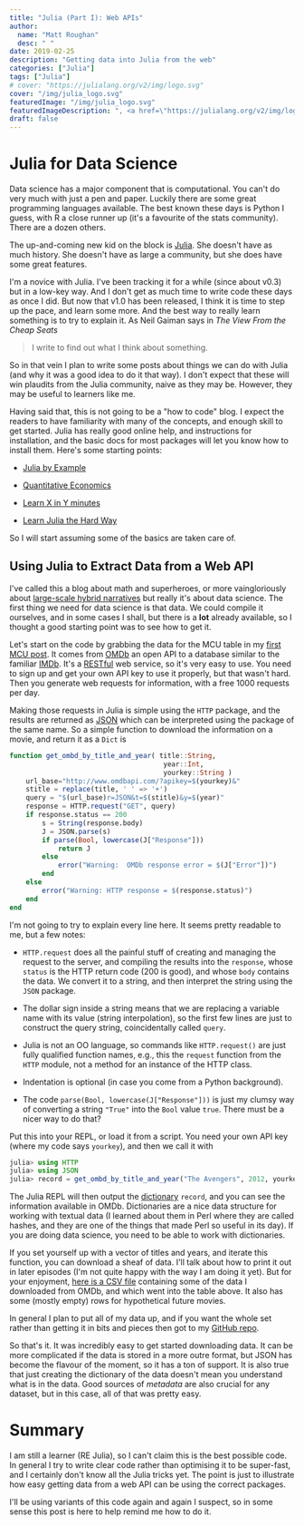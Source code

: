 ```yaml
---
title: "Julia (Part I): Web APIs"
author:
  name: "Matt Roughan"
  desc: " " 
date: 2019-02-25
description: "Getting data into Julia from the web"
categories: ["Julia"]
tags: ["Julia"]
# cover: "https://julialang.org/v2/img/logo.svg" 
cover: "/img/julia_logo.svg" 
featuredImage: "/img/julia_logo.svg" 
featuredImageDescription: ", <a href=\"https://julialang.org/v2/img/logo.svg\">the Julia programming language.</a>"
draft: false 
---
```


# Julia for Data Science

Data science has a major component that is computational. You can't do
very much with just a pen and paper. Luckily there are some great
programming languages available. The best known these days is Python I
guess, with R a close runner up (it's a favourite of the stats
community). There are a dozen others. 

The up-and-coming new kid on the block is [Julia](https://julialang.org/). She doesn't have as
much history. She doesn't have as large a community, but she does have
some great features.

I'm a novice with Julia. I've been tracking it for a while (since
about v0.3) but in a low-key way. And I don't get as much time to
write code these days as once I did. But now that v1.0 has been
released, I think it is time to step up the pace, and learn some
more. And the best way to really learn something is to try to explain
it. As Neil Gaiman says in *The View From the Cheap Seats*

> I write to find out what I think about something.

So in that vein I plan to write some posts about things we can do with
Julia (and why it was a good idea to do it that way). I don't expect
that these will win plaudits from the Julia community, naive as they
may be. However, they may be useful to learners like me.

Having said that, this is not going to be a "how to code" blog. I
expect the readers to have familiarity with many of the concepts, and
enough skill to get started. Julia has really good online help, and
instructions for installation, and the basic docs for most packages
will let you know how to install them. Here's some starting points:

+ [Julia by Example](https://juliabyexample.helpmanual.io/)

+ [Quantitative Economics](https://lectures.quantecon.org/jl/)

+ [Learn X in Y minutes](https://learnxinyminutes.com/docs/julia/)

+ [Learn Julia the Hard Way](https://github.com/chrisvoncsefalvay/learn-julia-the-hard-way)

So I will start assuming some of the basics are taken care of.


## Using Julia to Extract Data from a Web API

I've called this a blog about math and superheroes, or more
vaingloriously about [large-scale hybrid narratives](/posts/description/) but
really it's about data science. The first thing we need for data
science is that data. We could compile it ourselves, and in some cases
I shall, but there is a **lot** already available, so I thought a good
starting point was to see how to get it. 

Let's start on the code by grabbing the data for the MCU table in my
[first MCU post](/posts/post_mcu1/). It comes from
[OMDb](http://www.omdbapi.com/) an open API to a database similar to
the familiar [IMDb](https://www.imdb.com/). It's a
[RESTful](https://searchmicroservices.techtarget.com/definition/RESTful-API)
web service, so it's very easy to use. You need to sign up and get
your own API key to use it properly, but that wasn't hard. Then you 
generate web requests for information, with a free 1000 requests per
day.

Making those requests in Julia is simple using the `HTTP` package, and
the results are returned as [JSON](https://www.json.org/) which can be
interpreted using the package of the same name. So a simple function
to download the information on a movie, and return it as a `Dict` is 

```julia
function get_ombd_by_title_and_year( title::String, 
                                      year::Int, 
                                      yourkey::String )
    url_base="http://www.omdbapi.com/?apikey=$(yourkey)&"
    stitle = replace(title, ' ' => '+')
    query = "$(url_base)r=JSON&t=$(stitle)&y=$(year)"
    response = HTTP.request("GET", query)
    if response.status == 200
        s = String(response.body)
        J = JSON.parse(s)
        if parse(Bool, lowercase(J["Response"]))
            return J
        else
            error("Warning:  OMDb response error = $(J["Error"])")
        end
    else
        error("Warning: HTTP response = $(response.status)")
    end
end
```
I'm not going to try to explain every line here. It seems pretty
readable  to me, but a few notes:

+ `HTTP.request` does all the painful stuff of creating and managing 
  the request to the server, and compiling the results into the
  `response`, whose `status` is the HTTP return code (200 is good),
  and whose `body` contains the data. We convert it to a string, and
  then interpret the string using the `JSON` package.

+ The dollar sign inside a string means that we are replacing a
  variable name with its value (string interpolation), so the first
  few lines are just to construct the query string, coincidentally
  called `query`. 
  
+ Julia is not an OO language, so commands like `HTTP.request()` are
  just fully qualified function names, e.g., this the `request` function
  from the `HTTP` module, not a method for an instance of the HTTP
  class. 
  
+ Indentation is optional (in case you come from a Python
  background). 
  
+ The code `parse(Bool, lowercase(J["Response"]))` is just my clumsy
  way of converting a string `"True"` into the `Bool` value
  `true`. There must be a nicer way to do that?

Put this into your REPL, or load it from a script. You need your own
API key (where my code says `yourkey`), and then we 
call it with
```julia
julia> using HTTP
julia> using JSON
julia> record = get_ombd_by_title_and_year("The Avengers", 2012, yourkey)
```

The Julia REPL will then output the
[dictionary](https://en.wikibooks.org/wiki/Introducing_Julia/Dictionaries_and_sets)
`record`, and you can see the information available in
OMDb. Dictionaries are a nice data structure for working with textual
data (I learned about them in Perl where they are called hashes, and
they are one of the things that made Perl so useful in its day). If
you are doing data science, you need to be able to work with
dictionaries. 

If you set yourself up with a vector of titles and years, and iterate
this function, you can download a sheaf of data. I'll talk about how
to print it out in later episodes (I'm not quite happy with the way I
am doing it yet). But for your enjoyment,
[here is a CSV file](../../csv/imdb_data.csv) containing some of the data I
downloaded from OMDb, and which went into the table above. It also has
some (mostly empty) rows for hypothetical future movies. 

In general I plan to put all of my data up, and if you want the whole
set rather than getting it in bits and pieces then got to my
[GitHub repo](https://github.com/mroughan/AlephZeroHeroesData).

So that's it. It was incredibly easy to get started downloading
data. It can be more complicated if the data is stored in a more outre
format, but JSON has become the flavour of the moment, so it has a ton
of support. It is also true that just creating the dictionary of the
data doesn't mean you understand what is in the data. Good sources of
*metadata* are also crucial for any dataset, but in this case, all of
that was pretty easy.

# Summary

I am still a learner (RE Julia), so I can't claim this is the best
possible code. In general I try to write clear code rather than
optimising it to be super-fast, and I certainly don't know all the
Julia tricks yet. The point is just to illustrate how easy getting
data from a web API can be using the correct packages.

I'll be using variants of this code again and again I suspect, so in
some sense this post is here to help remind me how to do it.
